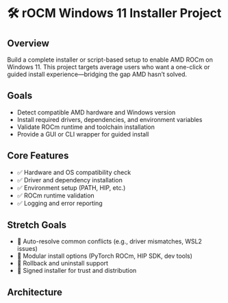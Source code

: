 # 🛠 rOCM Windows 11 Installer Project

## Overview
Build a complete installer or script-based setup to enable AMD ROCm on Windows 11. This project targets average users who want a one-click or guided install experience—bridging the gap AMD hasn’t solved.

## Goals
- Detect compatible AMD hardware and Windows version
- Install required drivers, dependencies, and environment variables
- Validate ROCm runtime and toolchain installation
- Provide a GUI or CLI wrapper for guided install

## Core Features
- ✅ Hardware and OS compatibility check
- ✅ Driver and dependency installation
- ✅ Environment setup (PATH, HIP, etc.)
- ✅ ROCm runtime validation
- ✅ Logging and error reporting

## Stretch Goals
- 🔄 Auto-resolve common conflicts (e.g., driver mismatches, WSL2 issues)
- 🧩 Modular install options (PyTorch ROCm, HIP SDK, dev tools)
- 🧼 Rollback and uninstall support
- 🔐 Signed installer for trust and distribution

## Architecture